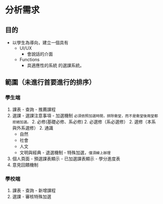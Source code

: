 # 分析需求

## 目的

+ 以學生為導向，建立一個具有
  - UI/UX
    * 會說話的介面
  - Functions
    * 具適應性的系統
  的選課系統。

## 範圍（未進行首要進行的排序）

###  學生端
  1. 課表
    - 查詢
    - 推薦課程
  1. 選課
    - 選課注意事項
    - 加選機制
      `必須依照加選時間，排除衝堂，而不是衝堂後兩堂都拒絕加選。`
      2. 必修(基礎必修、系必修)
      2. 必選修（系必選修）
      2. 選修（本系與外系選修）
      2. 通識
        * 自然
        * 社會
        * 人文
        * 文明與經典
    - 退選機制
    - 特殊加選，`僅須線上辦理`
  1. 個人頁面
    - 預選課表顯示
    - 已加選課表顯示
    - 學分進度表
  1. 意見回饋機制

### 學校端
  1. 課表
    - 查詢
    - 新增課程
  1. 選課
    - 審核特殊加選 
